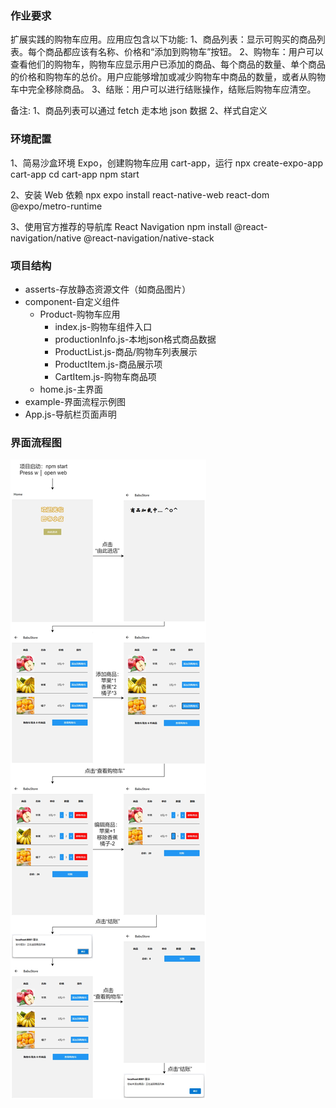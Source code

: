 ### 作业要求

扩展实践的购物车应用。应用应包含以下功能:
1、商品列表：显示可购买的商品列表。每个商品都应该有名称、价格和“添加到购物车”按钮。
2、购物车：用户可以查看他们的购物车，购物车应显示用户已添加的商品、每个商品的数量、单个商品的价格和购物车的总价。用户应能够增加或减少购物车中商品的数量，或者从购物车中完全移除商品。
3、结账：用户可以进行结账操作，结账后购物车应清空。

备注:
1、商品列表可以通过 fetch 走本地 json 数据
2、样式自定义

### 环境配置

1、简易沙盒环境 Expo，创建购物车应用 cart-app，运行
npx create-expo-app cart-app
cd cart-app
npm start

2、安装 Web 依赖
npx expo install react-native-web react-dom @expo/metro-runtime

3、使用官方推荐的导航库 React Navigation
npm install @react-navigation/native @react-navigation/native-stack

### 项目结构

- asserts-存放静态资源文件（如商品图片）
- component-自定义组件
  - Product-购物车应用
    - index.js-购物车组件入口
    - productionInfo.js-本地json格式商品数据
    - ProductList.js-商品/购物车列表展示
    - ProductItem.js-商品展示项
    - CartItem.js-购物车商品项
  - home.js-主界面
- example-界面流程示例图
- App.js-导航栏页面声明

### 界面流程图

<img src="example\购物车-界面流程图.jpg" alt="购物车-界面流程图" />

